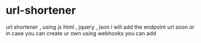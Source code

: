 # url-shortener
url shortener , using js html , jquery , json i will add the endpoint url soon or in case you can create ur own using webhooks you can add 
